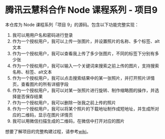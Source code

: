 # 腾讯云慧科合作 Node 课程系列 - 项目9


本仓库为 Node 课程系列「项目 9」的源码。包含以下功能完整实现：

1. 我可以用用户名和密码进行登录
1. 作为一个授权用户，我可以上传一张图片，并设置照片的名称、多个标签、alt文本
1. 作为一个授权用户，我可以查看我上传了多少张图片，不同的标签下分别有多少张
1. 作为一个授权用户，我可以输入一个关键词来搜索之前上传的图片，支持搜索名称、标签、alt文本
1. 作为一个授权用户，我可以点击搜索结果中的某一张照片，并打开照片详情页，查看图片的所有详细字段
1. 作为一个授权用户，我可以对某一张照片进行旋转、制作缩略图的操作，并选择是否保存结果
1. 作为一个授权用户，我可以删除一张我之前上传的照片
1. 作为一个授权用户，我可以将某个照片的下载地址制作成短地址，并生成所对应的二维码，显示在图片详情页
1. 我可以用微信扫描生成的二维码，在微信中打开对应的图片


想要了解项目的完整构建过程，请参考[wiki](https://github.com/qcourse/node-project-9/wiki/)。
